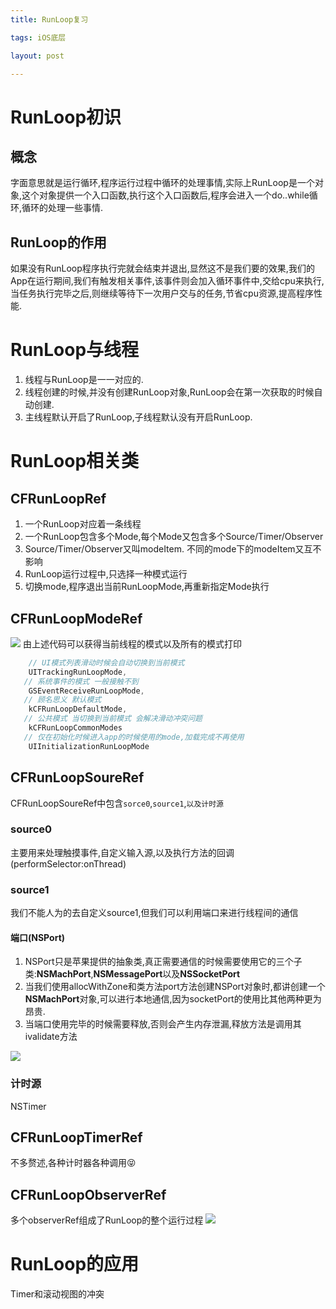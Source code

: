 ```yaml
---
title: RunLoop复习

tags: iOS底层

layout: post

---
```


# RunLoop初识
## 概念
字面意思就是运行循环,程序运行过程中循环的处理事情,实际上RunLoop是一个对象,这个对象提供一个入口函数,执行这个入口函数后,程序会进入一个do..while循环,循环的处理一些事情.

## RunLoop的作用
如果没有RunLoop程序执行完就会结束并退出,显然这不是我们要的效果,我们的App在运行期间,我们有触发相关事件,该事件则会加入循环事件中,交给cpu来执行,当任务执行完毕之后,则继续等待下一次用户交与的任务,节省cpu资源,提高程序性能.

# RunLoop与线程

 1. 线程与RunLoop是一一对应的.
 2. 线程创建的时候,并没有创建RunLoop对象,RunLoop会在第一次获取的时候自动创建.
 3. 主线程默认开启了RunLoop,子线程默认没有开启RunLoop.

# RunLoop相关类
## CFRunLoopRef
1. 一个RunLoop对应着一条线程
2. 一个RunLoop包含多个Mode,每个Mode又包含多个Source/Timer/Observer
3. Source/Timer/Observer又叫modeItem. 不同的mode下的modeItem又互不影响
4. RunLoop运行过程中,只选择一种模式运行
5. 切换mode,程序退出当前RunLoopMode,再重新指定Mode执行

## CFRunLoopModeRef
 ![](https://ws2.sinaimg.cn/large/006tKfTcly1g0au0vjlx9j31hc0u01kx.jpg)
由上述代码可以获得当前线程的模式以及所有的模式打印

```objective-c
	// UI模式列表滑动时候会自动切换到当前模式
    UITrackingRunLoopMode,  
   // 系统事件的模式 一般接触不到
    GSEventReceiveRunLoopMode,
   // 顾名思义 默认模式
    kCFRunLoopDefaultMode,
   // 公共模式 当切换到当前模式 会解决滑动冲突问题
    kCFRunLoopCommonModes
   // 仅在初始化时候进入app的时候使用的mode,加载完成不再使用
    UIInitializationRunLoopMode

```
## CFRunLoopSoureRef

CFRunLoopSoureRef中包含`sorce0`,`source1`,`以及计时源`

### source0
主要用来处理触摸事件,自定义输入源,以及执行方法的回调(performSelector:onThread)
### source1
我们不能人为的去自定义source1,但我们可以利用端口来进行线程间的通信
#### 端口(NSPort)
1. NSPort只是苹果提供的抽象类,真正需要通信的时候需要使用它的三个子类:**NSMachPort**,**NSMessagePort**以及**NSSocketPort**
2. 当我们使用allocWithZone和类方法port方法创建NSPort对象时,都讲创建一个**NSMachPort**对象,可以进行本地通信,因为socketPort的使用比其他两种更为昂贵.
3. 当端口使用完毕的时候需要释放,否则会产生内存泄漏,释放方法是调用其ivalidate方法

![](https://ws1.sinaimg.cn/large/006tKfTcly1g0b0920huij30yx0u07hk.jpg)
### 计时源
NSTimer

## CFRunLoopTimerRef
不多赘述,各种计时器各种调用😝
## CFRunLoopObserverRef
多个observerRef组成了RunLoop的整个运行过程
![](https://ws2.sinaimg.cn/large/006tKfTcly1g0az8n7ttwj30rs0ledk5.jpg)

# RunLoop的应用

Timer和滚动视图的冲突
